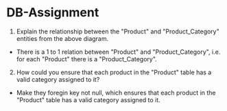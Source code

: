 # DB-Assignment

1. Explain the relationship between the "Product" and "Product_Category" entities from the above diagram.
- There is a 1 to 1 relation between "Product" and "Product_Category", i.e. for each "Product" there is a "Product_Category".

2. How could you ensure that each product in the "Product" table has a valid category assigned to it?
- Make they foregin key not null, which ensures that each product in the "Product" table has a valid category assigned to it.
